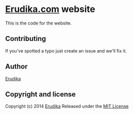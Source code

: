 # [Erudika.com](http://erudika.com) website

This is the code for the website.

## Contributing

If you've spotted a typo just create an issue and we'll fix it.

## Author

[Erudika](http://github.com/erudika)

## Copyright and license
Copyright (c) 2014 [Erudika](http://github.com/erudika)
Released under the [MIT License](LICENSE.md)